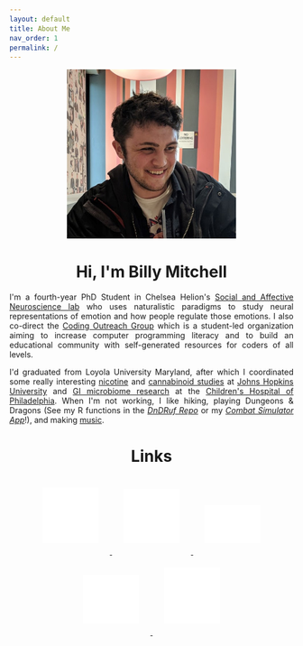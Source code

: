 ```yaml
---
layout: default
title: About Me
nav_order: 1
permalink: /
---
```


<div style="text-align: center;"><img src="/assets/images/Profile.jpg" alt="profile_photo" width="300"/></div>

<h1 style="text-align: center;">Hi, I'm Billy Mitchell</h1>  

<p style="text-align: justify;">I'm a fourth-year PhD Student in Chelsea Helion's <a href="https://sites.temple.edu/sanlab/">Social and Affective Neuroscience lab</a> who uses naturalistic paradigms to study neural representations of emotion and how people regulate those emotions. I also co-direct the <a href="https://tu-coding-outreach-group.github.io">Coding Outreach Group</a> which is a student-led organization aiming to increase computer programming literacy and to build an educational community with self-generated resources for coders of all levels.</p>    
  
<p style="text-align: justify;">I'd graduated from Loyola University Maryland, after which I coordinated some really interesting <a href="https://www-nejm-org.libproxy.temple.edu/doi/10.1056/NEJMsa1502403?url_ver=Z39.88-2003&rfr_id=ori:rid:crossref.org&rfr_dat=cr_pub%3dwww.ncbi.nlm.nih.gov">nicotine</a> and <a href="https://academic-oup-com.libproxy.temple.edu/jat/article/41/2/83/2967155">cannabinoid studies</a> at <a href="https://www.hopkinsmedicine.org/psychiatry/research/bpru">Johns Hopkins University</a> and <a href="https://www-tandfonline-com.libproxy.temple.edu/doi/full/10.1080/19490976.2022.2083417?tab=permissions&scroll=top">GI microbiome research</a> at the <a href="https://www.chop.edu/centers-programs/division-gastroenterology-hepatology-and-nutrition">Children's Hospital of Philadelphia</a>. When I'm not working, I like hiking, playing Dungeons & Dragons (See my R functions in the <a href="https://github.com/wj-mitchell/DnDRuf"><i>DnDRuf Repo</i></a> or my <a href="https://wjpmitchell3.shinyapps.io/CombatSim/"><i>Combat Simulator App</i></a>!), and making <a href="https://doorprizeband.bandcamp.com/releases">music</a>.</p> 

<h1 style="text-align: center;">Links</h1> 
<div style="text-align: center;">
  <a href="https://github.com/wj-mitchell"> 
	<img src="/assets/images/github_White.png" alt="Github Profile" style="margin: 20px 20px 20px 20px;" width="100"/> 
  </a>
  <a href="https://scholar.google.com/citations?user=UtUW1zIAAAAJ&hl=en"> 
	<img src="/assets/images/scholar_White.png" alt="Google Scholar Page" style="margin: 20px 20px 20px 20px;"  width="100"/> 
  </a>
  <a href="https://www.youtube.com/channel/UCCWDaY812TBOQ2iaXk3buLg"> 
	<img src="/assets/images/youtube_White.png" alt="Youtube Channel" style="margin: 20px 20px 20px 20px;"  width="100"/> 
  </a>
  <a href="https://twitter.com/wjmitchell_"> 
	<img src="/assets/images/twitter_White.png" alt="Twitter Profile" style="margin: 20px 20px 20px 20px;"  width="100"/>
  </a>
  <a href="https://www.google.com/url?q=https%3A%2F%2Fwww.linkedin.com%2Fin%2Fwjpmitchell%2F&sa=D&sntz=1&usg=AOvVaw1kGDftndB1oDEtgTTuevY2"> 
	<img src="/assets/images/linkedin_White.png" alt="LinkedIn Profile" style="margin: 20px 20px 20px 20px;"  width="100"/> 
  </a>
</div>